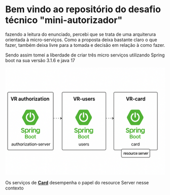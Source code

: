# Bem vindo ao repositório do desafio técnico "mini-autorizador"

<p>fazendo a leitura do enunciado, percebi que se trata de uma arquiterura orientada à micro-serviços. Como a proposta deixa bastante claro o que fazer, também  deixa livre para a tomada e decisão em relação  à como fazer. </p>
<p>Sendo assim tomei a liberdade de criar três micro serviços utilizando Spring boot na sua versão 3.1.6 e java 17 </p>
<img src="./microservicos.png" >

<p>Os serviços de <a href="https://github.com/renantabares/desafio-vr/tree/develop/vr-card"><b> Card</b></a> desempenha o papel do resource Server nesse contexto</p>